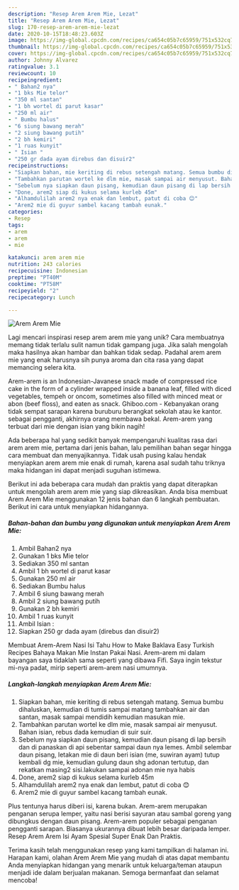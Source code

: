 ```yaml
---
description: "Resep Arem Arem Mie, Lezat"
title: "Resep Arem Arem Mie, Lezat"
slug: 170-resep-arem-arem-mie-lezat
date: 2020-10-15T18:48:23.603Z
image: https://img-global.cpcdn.com/recipes/ca654c05b7c65959/751x532cq70/arem-arem-mie-foto-resep-utama.jpg
thumbnail: https://img-global.cpcdn.com/recipes/ca654c05b7c65959/751x532cq70/arem-arem-mie-foto-resep-utama.jpg
cover: https://img-global.cpcdn.com/recipes/ca654c05b7c65959/751x532cq70/arem-arem-mie-foto-resep-utama.jpg
author: Johnny Alvarez
ratingvalue: 3.1
reviewcount: 10
recipeingredient:
- " Bahan2 nya"
- "1 bks Mie telor"
- "350 ml santan"
- "1 bh wortel di parut kasar"
- "250 ml air"
- " Bumbu halus"
- "6 siung bawang merah"
- "2 siung bawang putih"
- "2 bh kemiri"
- "1 ruas kunyit"
- " Isian "
- "250 gr dada ayam direbus dan disuir2"
recipeinstructions:
- "Siapkan bahan, mie keriting di rebus setengah matang. Semua bumbu dihaluskan, kemudian di tumis sampai matang tambahkan air dan santan, masak sampai mendidih kemudian masukan mie."
- "Tambahkan parutan wortel ke dlm mie, masak sampai air menyusut. Bahan isian, rebus dada kemudian di suir suir."
- "Sebelum nya siapkan daun pisang, kemudian daun pisang di lap bersih dan di panaskan di api sebentar sampai daun nya lemes. Ambil selembar daun pisang, letakan mie di daun beri isian (me, suwiran ayam) tutup kembali dg mie, kemudian gulung daun shg adonan tertutup, dan rekatkan masing2 sisi.lakukan sampai adonan mie nya habis"
- "Done, arem2 siap di kukus selama kurleb 45m"
- "Alhamdulilah arem2 nya enak dan lembut, patut di coba 😊"
- "Arem2 mie di guyur sambel kacang tambah eunak."
categories:
- Resep
tags:
- arem
- arem
- mie

katakunci: arem arem mie 
nutrition: 243 calories
recipecuisine: Indonesian
preptime: "PT40M"
cooktime: "PT58M"
recipeyield: "2"
recipecategory: Lunch

---
```



![Arem Arem Mie](https://img-global.cpcdn.com/recipes/ca654c05b7c65959/751x532cq70/arem-arem-mie-foto-resep-utama.jpg)

Lagi mencari inspirasi resep arem arem mie yang unik? Cara membuatnya memang tidak terlalu sulit namun tidak gampang juga. Jika salah mengolah maka hasilnya akan hambar dan bahkan tidak sedap. Padahal arem arem mie yang enak harusnya sih punya aroma dan cita rasa yang dapat memancing selera kita.

Arem-arem is an Indonesian-Javanese snack made of compressed rice cake in the form of a cylinder wrapped inside a banana leaf, filled with diced vegetables, tempeh or oncom, sometimes also filled with minced meat or abon (beef floss), and eaten as snack. Ghiboo.com - Kebanyakan orang tidak sempat sarapan karena buruburu berangkat sekolah atau ke kantor. sebagai pengganti, akhirnya orang membawa bekal. Arem-arem yang terbuat dari mie dengan isian yang bikin nagih!

Ada beberapa hal yang sedikit banyak mempengaruhi kualitas rasa dari arem arem mie, pertama dari jenis bahan, lalu pemilihan bahan segar hingga cara membuat dan menyajikannya. Tidak usah pusing kalau hendak menyiapkan arem arem mie enak di rumah, karena asal sudah tahu triknya maka hidangan ini dapat menjadi suguhan istimewa.


Berikut ini ada beberapa cara mudah dan praktis yang dapat diterapkan untuk mengolah arem arem mie yang siap dikreasikan. Anda bisa membuat Arem Arem Mie menggunakan 12 jenis bahan dan 6 langkah pembuatan. Berikut ini cara untuk menyiapkan hidangannya.

<!--inarticleads1-->

##### Bahan-bahan dan bumbu yang digunakan untuk menyiapkan Arem Arem Mie:

1. Ambil  Bahan2 nya
1. Gunakan 1 bks Mie telor
1. Sediakan 350 ml santan
1. Ambil 1 bh wortel di parut kasar
1. Gunakan 250 ml air
1. Sediakan  Bumbu halus
1. Ambil 6 siung bawang merah
1. Ambil 2 siung bawang putih
1. Gunakan 2 bh kemiri
1. Ambil 1 ruas kunyit
1. Ambil  Isian :
1. Siapkan 250 gr dada ayam (direbus dan disuir2)


Membuat Arem-Arem Nasi Isi Tahu How to Make Baklava Easy Turkish Recipes Bahaya Makan Mie Instan Pakai Nasi. Arem-arem mi dalam bayangan saya tidaklah sama seperti yang dibawa Fifi. Saya ingin tekstur mi-nya padat, mirip seperti arem-arem nasi umumnya. 

<!--inarticleads2-->

##### Langkah-langkah menyiapkan Arem Arem Mie:

1. Siapkan bahan, mie keriting di rebus setengah matang. Semua bumbu dihaluskan, kemudian di tumis sampai matang tambahkan air dan santan, masak sampai mendidih kemudian masukan mie.
1. Tambahkan parutan wortel ke dlm mie, masak sampai air menyusut. Bahan isian, rebus dada kemudian di suir suir.
1. Sebelum nya siapkan daun pisang, kemudian daun pisang di lap bersih dan di panaskan di api sebentar sampai daun nya lemes. Ambil selembar daun pisang, letakan mie di daun beri isian (me, suwiran ayam) tutup kembali dg mie, kemudian gulung daun shg adonan tertutup, dan rekatkan masing2 sisi.lakukan sampai adonan mie nya habis
1. Done, arem2 siap di kukus selama kurleb 45m
1. Alhamdulilah arem2 nya enak dan lembut, patut di coba 😊
1. Arem2 mie di guyur sambel kacang tambah eunak.


Plus tentunya harus diberi isi, karena bukan. Arem-arem merupakan penganan serupa lemper, yaitu nasi berisi sayuran atau sambal goreng yang dibungkus dengan daun pisang. Arem-arem populer sebagai penganan pengganti sarapan. Biasanya ukurannya dibuat lebih besar daripada lemper. Resep Arem Arem Isi Ayam Spesial Super Enak Dan Praktis. 

Terima kasih telah menggunakan resep yang kami tampilkan di halaman ini. Harapan kami, olahan Arem Arem Mie yang mudah di atas dapat membantu Anda menyiapkan hidangan yang menarik untuk keluarga/teman ataupun menjadi ide dalam berjualan makanan. Semoga bermanfaat dan selamat mencoba!
